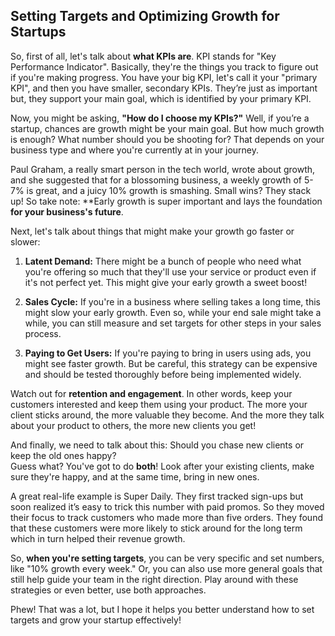 ## Setting Targets and Optimizing Growth for Startups

So, first of all, let's talk about **what KPIs are**. KPI stands for "Key Performance Indicator". Basically, they're the things you track to figure out if you're making progress. You have your big KPI, let's call it your "primary KPI", and then you have smaller, secondary KPIs. They’re just as important but, they support your main goal, which is identified by your primary KPI.

Now, you might be asking, **"How do I choose my KPIs?"** Well, if you’re a startup, chances are growth might be your main goal. But how much growth is enough? What number should you be shooting for? That depends on your business type and where you're currently at in your journey.

Paul Graham, a really smart person in the tech world, wrote about growth, and she suggested that for a blossoming business, a weekly growth of 5-7% is great, and a juicy 10% growth is smashing. Small wins? They stack up! So take note: **Early growth is super important and lays the foundation **for your business's future**. 

Next, let's talk about things that might make your growth go faster or slower:

1. **Latent Demand:** There might be a bunch of people who need what you're offering so much that they'll use your service or product even if it's not perfect yet. This might give your early growth a sweet boost!

2. **Sales Cycle:** If you're in a business where selling takes a long time, this might slow your early growth. Even so, while your end sale might take a while, you can still measure and set targets for other steps in your sales process.

3. **Paying to Get Users:** If you're paying to bring in users using ads, you might see faster growth. But be careful, this strategy can be expensive and should be tested thoroughly before being implemented widely.

Watch out for **retention and engagement**. In other words, keep your customers interested and keep them using your product. The more your client sticks around, the more valuable they become. And the more they talk about your product to others, the more new clients you get!

And finally, we need to talk about this: Should you chase new clients or keep the old ones happy?  
Guess what? You've got to do **both**! Look after your existing clients, make sure they're happy, and at the same time, bring in new ones.

A great real-life example is Super Daily. They first tracked sign-ups but soon realized it’s easy to trick this number with paid promos. So they moved their focus to track customers who made more than five orders. They found that these customers were more likely to stick around for the long term which in turn helped their revenue growth.

So, **when you're setting targets**, you can be very specific and set numbers, like "10% growth every week." Or, you can also use more general goals that still help guide your team in the right direction. Play around with these strategies or even better, use both approaches.

Phew! That was a lot, but I hope it helps you better understand how to set targets and grow your startup effectively!
